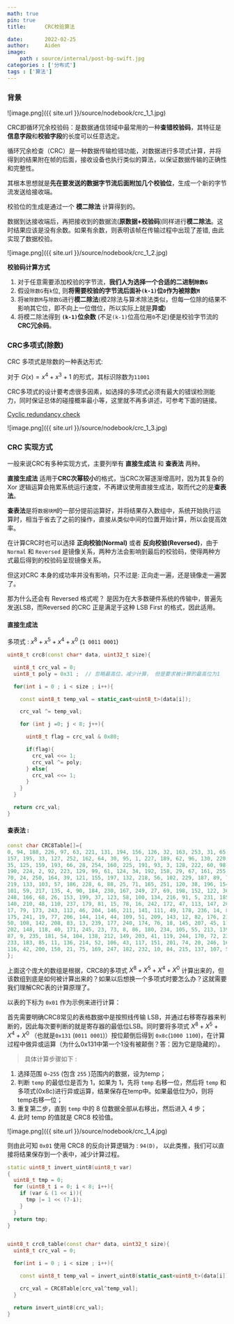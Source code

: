 ```yaml
---
math: true
pin: true
title:      CRC校验算法

date:       2022-02-25
author:     Aiden
image: 
    path : source/internal/post-bg-swift.jpg
categories : ['分布式']
tags : ['算法']
---
```


### 背景

![image.png]({{ site.url }}/source/nodebook/crc_1_1.jpg)

CRC即循环冗余校验码：是数据通信领域中最常用的一种**查错校验码**，其特征是**信息字段**和**校验字段**的长度可以任意选定。

循环冗余检查（CRC）是一种数据传输检错功能，对数据进行多项式计算，并将得到的结果附在帧的后面，接收设备也执行类似的算法，以保证数据传输的正确性和完整性。

其根本思想就是**先在要发送的数据字节流后面附加几个校验位**，生成一个新的字节流发送给接收端。

校验位的生成是通过一个 **模二除法** 计算得到的。

数据到达接收端后，再把接收到的数据流(**原数据+校验码**)同样进行**模二除法**。这时结果应该是没有余数。如果有余数，则表明该帧在传输过程中出现了差错, 由此实现了数据校验。

![image.png]({{ site.url }}/source/nodebook/crc_1_2.jpg)

**校验码计算方式**

1. 对于任意需要添加校验的字节流，**我们人为选择一个合适的二进制`除数G`**
2. 假设`除数G`有`k`位, 则**将需要校验的字节流后面补`(k-1)`位`0`作为被除数`M`**
3. 将`被除数M`与`除数G`进行**模二除法**(模2除法与算术除法类似，但每一位除的结果不影响其它位，即不向上一位借位，所以实际上就是**异或**)
4. 将模二除法得到 **`(k-1)`位余数** (不足`(k-1)`位高位用`0`不足)便是校验字节流的**CRC冗余码**。

### CRC多项式(除数)

CRC 多项式是除数的一种表达形式:

对于 $G(x)=x^{4}+x^{3}+1$ 的形式，其标识除数为`11001`

CRC多项式的设计要考虑很多因素，如选择的多项式必须有最大的错误检测能力，同时保证总体的碰撞概率最小等，这里就不再多讲述，可参考下面的链接。

[Cyclic redundancy check](https://en.wikipedia.org/wiki/Cyclic_redundancy_check)

![image.png]({{ site.url }}/source/nodebook/crc_1_3.jpg)

### CRC 实现方式

一般来说CRC有多种实现方式，主要列举有 **直接生成法** 和 **查表法** 两种。

**直接生成法** 适用于**CRC次幂较小**的格式，当CRC次幂逐渐增高时，因为其复杂的 Xor 逻辑运算会拖累系统运行速度，不再建议使用直接生成法，取而代之的是**查表法**。

**查表法**是将`数据块M`的一部分提前运算好，并将结果存入数组中，系统开始执行运算时，相当于省去了之前的操作，直接从类似中间的位置开始计算，所以会提高效率。

在计算CRC时也可以选择 **正向校验(Normal)** 或者 **反向校验(Reversed)**，由于 `Normal` 和 `Reversed` 是镜像关系，两种方法会影响到最后的校验码，使得两种方式最后得到的校验码呈现镜像关系。 

但这对CRC 本身的成功率并没有影响，只不过是: 正向走一遍，还是镜像走一遍罢了。

那为什么还会有 Reversed 格式呢？ 是因为在大多数硬件系统的传输中，普遍先发送LSB，而Reversed 的CRC 正是满足于这种 LSB First 的格式，因此适用。

#### 直接生成法

多项式 : $x^{8}+x^{5}+x^{4}+x^{0}$ (`1 0011 0001`)

```cpp
uint8_t crc8(const char* data, uint32_t size){

  uint8_t crc_val = 0;
  uint8_t poly = 0x31 ;  // 忽略最高位，减少计算， 但是要求被计算的最高位为1

  for(int i = 0 ; i < size ; i++){

    const uint8_t temp_val = static_cast<uint8_t>(data[i]);

    crc_val ^= temp_val;

    for (int j =0; j < 8; j++){

      uint8_t flag = crc_val & 0x80;

      if(flag){
        crc_val <<= 1;
        crc_val ^= poly;
      } else{
        crc_val <<= 1;
      }
    }
  }

  return crc_val;
}
```

#### 查表法 :

```cpp
const char CRC8Table[]={
0, 94, 188, 226, 97, 63, 221, 131, 194, 156, 126, 32, 163, 253, 31, 65,
157, 195, 33, 127, 252, 162, 64, 30, 95, 1, 227, 189, 62, 96, 130, 220,
35, 125, 159, 193, 66, 28, 254, 160, 225, 191, 93, 3, 128, 222, 60, 98,
190, 224, 2, 92, 223, 129, 99, 61, 124, 34, 192, 158, 29, 67, 161, 255,
70, 24, 250, 164, 39, 121, 155, 197, 132, 218, 56, 102, 229, 187, 89, 7,
219, 133, 103, 57, 186, 228, 6, 88, 25, 71, 165, 251, 120, 38, 196, 154,
101, 59, 217, 135, 4, 90, 184, 230, 167, 249, 27, 69, 198, 152, 122, 36,
248, 166, 68, 26, 153, 199, 37, 123, 58, 100, 134, 216, 91, 5, 231, 185,
140, 210, 48, 110, 237, 179, 81, 15, 78, 16, 242, 172, 47, 113, 147, 205,
17, 79, 173, 243, 112, 46, 204, 146, 211, 141, 111, 49, 178, 236, 14, 80,
175, 241, 19, 77, 206, 144, 114, 44, 109, 51, 209, 143, 12, 82, 176, 238,
50, 108, 142, 208, 83, 13, 239, 177, 240, 174, 76, 18, 145, 207, 45, 115,
202, 148, 118, 40, 171, 245, 23, 73, 8, 86, 180, 234, 105, 55, 213, 139,
87, 9, 235, 181, 54, 104, 138, 212, 149, 203, 41, 119, 244, 170, 72, 22,
233, 183, 85, 11, 136, 214, 52, 106, 43, 117, 151, 201, 74, 20, 246, 168,
116, 42, 200, 150, 21, 75, 169, 247, 182, 232, 10, 84, 215, 137, 107, 53
};
```

上面这个庞大的数组是根据，CRC8的多项式 $X^8+X^5+X^4+X^0$ 计算出来的，但该数组到底是如何被计算出来的？如果以后想换一个多项式时要怎么办？这就需要我们理解CRC表的计算原理了。

以表的下标为 `0x01` 作为示例来进行计算：

首先需要明确CRC8常见的表格数据中是按照线传输 LSB，并通过右移寄存器来判断的，因此每次要判断的就是寄存器的最低位LSB。同时要将多项式 $X^8+X^5+X^4+X^0$ （也就是`0x131` (`0011 0001`)）按位颠倒后得到 `0x8c`(`1000 1100`)，在计算过程中做异或运算（为什么0x131中第一个1没有被颠倒？答：因为它是隐藏的）。

> 具体计算步骤如下 : 

1. 选择范围 `0~255` (包含 `255` )范围内的数据，设为temp；
2. 判断 `temp` 的最低位是否为 1，如果为 1，先将 `temp` 右移一位，然后将 `temp` 和多项式(0x8c)进行异或运算，结果保存在temp中。如果最低位为0，则将temp右移一位；
3. 重复第二步，直到 `temp` 中的 8 位数据全部从右移出，然后进入 4 步；
4. 此时 temp 的值就是 CRC8 校验值。

![image.png]({{ site.url }}/source/nodebook/crc_1_4.jpg)

则由此可知 `0x01` 使用 CRC8 的反向计算逻辑为 : `94(D)`， 以此类推，我们可以直接将结果保存到一个表中，减少计算过程。

```cpp
static uint8_t invert_uint8(uint8_t var)
{
  uint8_t tmp = 0;
  for (uint8_t i = 0; i < 8; i++){
    if (var & (1 << i)){
      tmp |= 1 << (7-i);
    }
  }
  return tmp;
}


uint8_t crc8_table(const char* data, uint32_t size){
  uint8_t crc_val = 0;

  for(int i = 0 ; i < size ; i++){

    const uint8_t temp_val = invert_uint8(static_cast<uint8_t>(data[i]));

    crc_val = CRC8Table[crc_val^temp_val];
  }

  return invert_uint8(crc_val);
}
```

